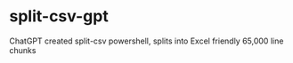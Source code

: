 # split-csv-gpt
 ChatGPT created split-csv powershell, splits into Excel friendly 65,000 line chunks
